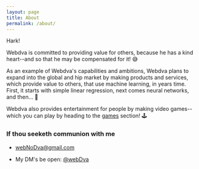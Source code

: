 ```yaml
---
layout: page
title: About
permalink: /about/
---
```


Hark!

Webdva is committed to providing value for others, because he has a kind heart--and so that he may be compensated for it! 😅

As an example of Webdva's capabilities and ambitions, Webdva plans to expand into the global and hip market by making products and services, which provide value to others, that use machine learning, in years time. First, it starts with simple linear regression, next comes neural networks, and then... 🤔

Webdva also provides entertainment for people by making video games--which you can play by heading to the [games](/games/) section! 🕹

### If thou seeketh communion with me

 * [webNoDva@gmail.com](mailto:webNoDva@gmail.com)

 * My DM's be open: [@webDva](https://twitter.com/webDva)